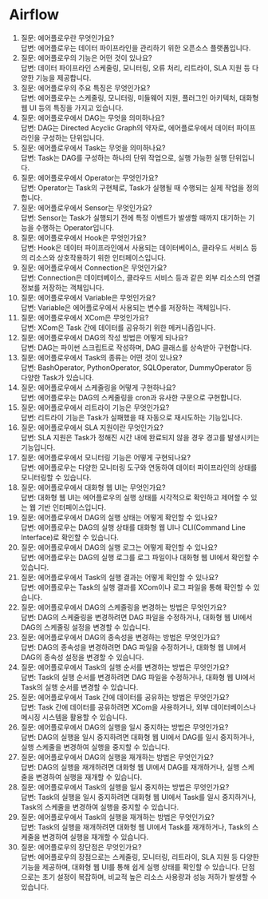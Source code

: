 # Airflow

1. 질문: 에어플로우란 무엇인가요?    
답변: 에어플로우는 데이터 파이프라인을 관리하기 위한 오픈소스 플랫폼입니다.
2. 질문: 에어플로우의 기능은 어떤 것이 있나요?    
답변: 데이터 파이프라인 스케줄링, 모니터링, 오류 처리, 리트라이, SLA 지원 등 다양한 기능을 제공합니다.
3. 질문: 에어플로우의 주요 특징은 무엇인가요?    
답변: 에어플로우는 스케줄링, 모니터링, 미들웨어 지원, 플러그인 아키텍처, 대화형 웹 UI 등의 특징을 가지고 있습니다.
4. 질문: 에어플로우에서 DAG는 무엇을 의미하나요?  
답변: DAG는 Directed Acyclic Graph의 약자로, 에어플로우에서 데이터 파이프라인을 구성하는 단위입니다.
5. 질문: 에어플로우에서 Task는 무엇을 의미하나요?  
답변: Task는 DAG를 구성하는 하나의 단위 작업으로, 실행 가능한 실행 단위입니다.
6. 질문: 에어플로우에서 Operator는 무엇인가요?  
답변: Operator는 Task의 구현체로, Task가 실행될 때 수행되는 실제 작업을 정의합니다.
7. 질문: 에어플로우에서 Sensor는 무엇인가요?  
답변: Sensor는 Task가 실행되기 전에 특정 이벤트가 발생할 때까지 대기하는 기능을 수행하는 Operator입니다.
8. 질문: 에어플로우에서 Hook은 무엇인가요?  
답변: Hook은 데이터 파이프라인에서 사용되는 데이터베이스, 클라우드 서비스 등의 리소스와 상호작용하기 위한 인터페이스입니다.
9. 질문: 에어플로우에서 Connection은 무엇인가요?  
답변: Connection은 데이터베이스, 클라우드 서비스 등과 같은 외부 리소스의 연결 정보를 저장하는 객체입니다.
10. 질문: 에어플로우에서 Variable은 무엇인가요?  
답변: Variable은 에어플로우에서 사용되는 변수를 저장하는 객체입니다.
11. 질문: 에어플로우에서 XCom은 무엇인가요?  
답변: XCom은 Task 간에 데이터를 공유하기 위한 메커니즘입니다.
12. 질문: 에어플로우에서 DAG의 작성 방법은 어떻게 되나요?  
답변: DAG는 파이썬 스크립트로 작성하며, DAG 클래스를 상속받아 구현합니다.
13. 질문: 에어플로우에서 Task의 종류는 어떤 것이 있나요?  
답변: BashOperator, PythonOperator, SQLOperator, DummyOperator 등 다양한 Task가 있습니다.
14. 질문: 에어플로우에서 스케줄링을 어떻게 구현하나요?  
답변: 에어플로우는 DAG의 스케줄링을 cron과 유사한 구문으로 구현합니다.
15. 질문: 에어플로우에서 리트라이 기능은 무엇인가요?  
답변: 리트라이 기능은 Task가 실패했을 때 자동으로 재시도하는 기능입니다.
16. 질문: 에어플로우에서 SLA 지원이란 무엇인가요?  
답변: SLA 지원은 Task가 정해진 시간 내에 완료되지 않을 경우 경고를 발생시키는 기능입니다.
17. 질문: 에어플로우에서 모니터링 기능은 어떻게 구현되나요?  
답변: 에어플로우는 다양한 모니터링 도구와 연동하여 데이터 파이프라인의 상태를 모니터링할 수 있습니다.
18. 질문: 에어플로우에서 대화형 웹 UI는 무엇인가요?  
답변: 대화형 웹 UI는 에어플로우의 실행 상태를 시각적으로 확인하고 제어할 수 있는 웹 기반 인터페이스입니다.
19. 질문: 에어플로우에서 DAG의 실행 상태는 어떻게 확인할 수 있나요?  
답변: 에어플로우는 DAG의 실행 상태를 대화형 웹 UI나 CLI(Command Line Interface)로 확인할 수 있습니다.
20. 질문: 에어플로우에서 DAG의 실행 로그는 어떻게 확인할 수 있나요?  
답변: 에어플로우는 DAG의 실행 로그를 로그 파일이나 대화형 웹 UI에서 확인할 수 있습니다.
21. 질문: 에어플로우에서 Task의 실행 결과는 어떻게 확인할 수 있나요?  
답변: 에어플로우는 Task의 실행 결과를 XCom이나 로그 파일을 통해 확인할 수 있습니다.
22. 질문: 에어플로우에서 DAG의 스케줄링을 변경하는 방법은 무엇인가요?  
답변: DAG의 스케줄링을 변경하려면 DAG 파일을 수정하거나, 대화형 웹 UI에서 DAG의 스케줄링 설정을 변경할 수 있습니다.
23. 질문: 에어플로우에서 DAG의 종속성을 변경하는 방법은 무엇인가요?  
답변: DAG의 종속성을 변경하려면 DAG 파일을 수정하거나, 대화형 웹 UI에서 DAG의 종속성 설정을 변경할 수 있습니다.
24. 질문: 에어플로우에서 Task의 실행 순서를 변경하는 방법은 무엇인가요?  
답변: Task의 실행 순서를 변경하려면 DAG 파일을 수정하거나, 대화형 웹 UI에서 Task의 실행 순서를 변경할 수 있습니다.
25. 질문: 에어플로우에서 Task 간에 데이터를 공유하는 방법은 무엇인가요?  
답변: Task 간에 데이터를 공유하려면 XCom을 사용하거나, 외부 데이터베이스나 메시징 시스템을 활용할 수 있습니다.
26. 질문: 에어플로우에서 DAG의 실행을 일시 중지하는 방법은 무엇인가요?  
답변: DAG의 실행을 일시 중지하려면 대화형 웹 UI에서 DAG를 일시 중지하거나, 실행 스케줄을 변경하여 실행을 중지할 수 있습니다.
27. 질문: 에어플로우에서 DAG의 실행을 재개하는 방법은 무엇인가요?  
답변: DAG의 실행을 재개하려면 대화형 웹 UI에서 DAG를 재개하거나, 실행 스케줄을 변경하여 실행을 재개할 수 있습니다.
28. 질문: 에어플로우에서 Task의 실행을 일시 중지하는 방법은 무엇인가요?  
답변: Task의 실행을 일시 중지하려면 대화형 웹 UI에서 Task를 일시 중지하거나, Task의 스케줄을 변경하여 실행을 중지할 수 있습니다.
29. 질문: 에어플로우에서 Task의 실행을 재개하는 방법은 무엇인가요?  
답변: Task의 실행을 재개하려면 대화형 웹 UI에서 Task를 재개하거나, Task의 스케줄을 변경하여 실행을 재개할 수 있습니다.
30. 질문: 에어플로우의 장단점은 무엇인가요?  
답변: 에어플로우의 장점으로는 스케줄링, 모니터링, 리트라이, SLA 지원 등 다양한 기능을 제공하며, 대화형 웹 UI를 통해 쉽게 실행 상태를 확인할 수 있습니다. 단점으로는 초기 설정이 복잡하며, 비교적 높은 리소스 사용량과 성능 저하가 발생할 수 있습니다.